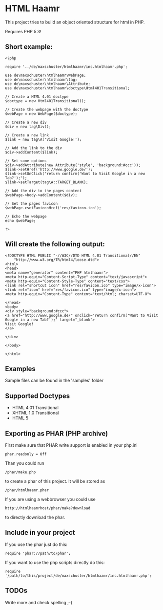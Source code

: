 HTML Haamr
==========
This project tries to build an object oriented structure for html in PHP.

Requires PHP 5.3!

Short example:
--------------
    <?php
    
    require '../de/maxschuster/htmlhaamr/inc.htmlhaamr.php';
    
    use de\maxschuster\htmlhaamr\WebPage;
    use de\maxschuster\htmlhaamr\tag;
    use de\maxschuster\htmlhaamr\Attribute;
    use de\maxschuster\htmlhaamr\doctype\Html401Transitional;
    
    // Create a HTML 4.01 doctype
    $doctype = new Html401Transitional();
    
    // Create the webpage with the doctype
    $webPage = new WebPage($doctype);
    
    // Create a new div
    $div = new tag\Div();
    
    // Create a new link
    $link = new tag\A('Visit Google!');
    
    // Add the link to the div
    $div->addContent($link);
    
    // Set some options
    $div->addAttribute(new Attribute('style', 'background:#ccc'));
    $link->setHref('http://www.google.de/');
    $link->setOnClick("return confirm('Want to Visit Google in a new Tab?');");
    $link->setTarget(tag\A::TARGET_BLANK);
    
    // Add the div to the pages content
    $webPage->body->addContent($div);
    
    // Set the pages favicon
    $webPage->setFaviconHref('res/favicon.ico');
    
    // Echo the webpage
    echo $webPage;
    
    ?>

Will create the following output:
---------------------------------
    <!DOCTYPE HTML PUBLIC "-//W3C//DTD HTML 4.01 Transitional//EN"
        "http://www.w3.org/TR/html4/loose.dtd">
    <html>
    <head>
    <meta name="generator" content="PHP htmlhaamr">
    <meta http-equiv="Content-Script-Type" content="text/javascript">
    <meta http-equiv="Content-Style-Type" content="text/css">
    <link rel="shortcut icon" href="res/favicon.ico" type="image/x-icon">
    <link rel="icon" href="res/favicon.ico" type="image/x-icon">
    <meta http-equiv="Content-Type" content="text/html; charset=UTF-8">

    </head>
    <body>
    <div style="background:#ccc">
    <a href="http://www.google.de/" onclick="return confirm('Want to Visit Google in a new Tab?');" target="_blank">
    Visit Google!
    </a>

    </div>

    </body>

    </html>
    
Examples
--------
Sample files can be found in the 'samples' folder

Supported Doctypes
------------------
* HTML 4.01 Transitional
* XHTML 1.0 Transitional
* HTML 5

Exporting as PHAR (PHP archive)
-------------------------------
First make sure that PHAR write support is enabled in your php.ini

    phar.readonly = Off

Than you could run

    /phar/make.php
    
to create a phar of this project. It will be stored as 

    /phar/htmlhaamr.phar
    
If you are using a webbrowser you could use

    http://htmlhaamrhost/phar/make?download

to directly download the phar.

Include in your project
-----------------------
If you use the phar just do this:

    require 'phar://path/to/phar';
    
If you want to use the php scripts directly do this:

    require '/path/to/this/project/de/maxschuster/htmlhaamr/inc.htmlhaamr.php';

TODOs
-----
Write more and check spelling ;-)